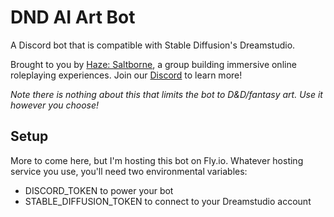 # DND AI Art Bot
A Discord bot that is compatible with Stable Diffusion's Dreamstudio. 

Brought to you by [Haze: Saltborne](https://haze-saltborne.com), a group building immersive online roleplaying experiences. Join our [Discord](https://discord.com/invite/5c2XtWQSUm) to learn more! 

*Note there is nothing about this that limits the bot to D&D/fantasy art. Use it however you choose!*

## Setup
More to come here, but I'm hosting this bot on Fly.io. Whatever hosting service you use, you'll need two environmental variables:
* DISCORD_TOKEN to power your bot
* STABLE_DIFFUSION_TOKEN to connect to your Dreamstudio account